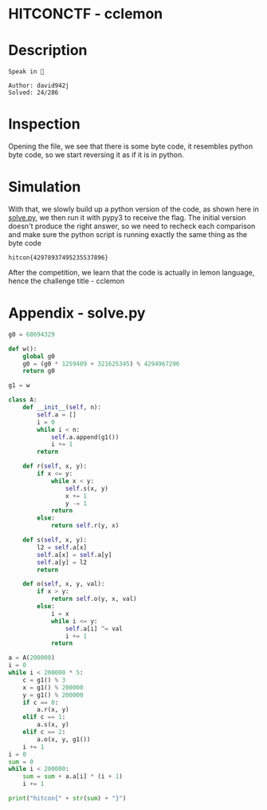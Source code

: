 # HITCONCTF - cclemon


# Description



```
Speak in 🍋

Author: david942j
Solved: 24/286
```

# Inspection


Opening the file, we see that there is some byte code, it resembles python byte code, so we start reversing it as if it is in python.

# Simulation



With that, we slowly build up a python version of the code, as shown here in [solve.py](http://solve.py), we then run it with pypy3 to receive the flag. The initial version doesn't produce the right answer, so we need to recheck each comparison and make sure the python script is running exactly the same thing as the byte code

`hitcon{42978937495235537896}`

After the competition, we learn that the code is actually in lemon language, hence the challenge title - cclemon

# Appendix - solve.py



```python
g0 = 68694329

def w():
    global g0
    g0 = (g0 * 1259409 + 321625345) % 4294967296
    return g0

g1 = w

class A:
    def __init__(self, n):
        self.a = []
        i = 0
        while i < n:
            self.a.append(g1())
            i += 1
        return

    def r(self, x, y):
        if x <= y:
            while x < y:
                self.s(x, y)
                x += 1
                y -= 1
            return
        else:
            return self.r(y, x)

    def s(self, x, y):
        l2 = self.a[x]
        self.a[x] = self.a[y]
        self.a[y] = l2
        return

    def o(self, x, y, val):
        if x > y:
            return self.o(y, x, val)
        else:
            i = x
            while i <= y:
                self.a[i] ^= val
                i += 1
            return

a = A(200000)
i = 0
while i < 200000 * 5:
    c = g1() % 3
    x = g1() % 200000
    y = g1() % 200000
    if c == 0:
        a.r(x, y)
    elif c == 1:
        a.s(x, y)
    elif c == 2:
        a.o(x, y, g1())
    i += 1
i = 0
sum = 0
while i < 200000:
    sum = sum + a.a[i] * (i + 1)
    i += 1

print("hitcon{" + str(sum) + "}")
```
